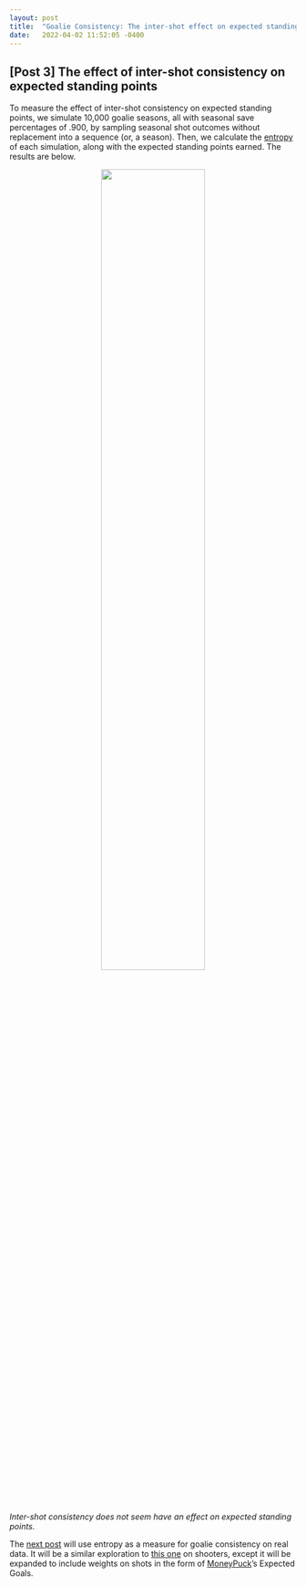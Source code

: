 ```yaml
---
layout: post
title:  "Goalie Consistency: The inter-shot effect on expected standing points"
date:   2022-04-02 11:52:05 -0400
---
```

<h2>[Post 3] The effect of inter-shot consistency on expected standing points</h2>
<p>
To measure the effect of inter-shot consistency on expected standing points, we simulate 10,000 goalie seasons, all with seasonal save percentages of .900, by sampling seasonal shot outcomes without replacement into a sequence (or, a season). Then, we calculate the <a href="https://spazznolo.github.io/2022/03/28/goalie-consistency-intro.html">entropy</a> of each simulation, along with the expected standing points earned. The results are below.
</p>
<p>
<div style="text-align: center"> <img src="https://spazznolo.github.io/figs/goalie-two-one.png" width="60%" length="150"/></div>
</p>
<p>
<em>Inter-shot consistency does not seem have an effect on expected standing points.</em>
</p>
<p>
The <a href="https://spazznolo.github.io/2022/04/07/goalie-consistency-3.html">next post</a> will use entropy as a measure for goalie consistency on real data. It will be a similar exploration to <a href="https://github.com/namitanandakumar/Draft-Analysis/blob/master/Streakiness/VanHAC%202018.pdf">this one</a> on shooters, except it will be expanded to include weights on shots in the form of <a href="https://moneypuck.com/">MoneyPuck</a>’s Expected Goals.
</p>